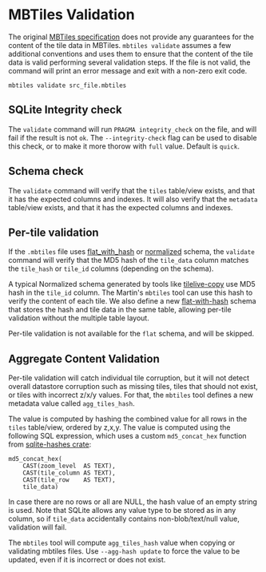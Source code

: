 # MBTiles Validation

The original [MBTiles specification](https://github.com/mapbox/mbtiles-spec#readme) does not provide any guarantees for the content of the tile data in MBTiles. `mbtiles validate` assumes a few additional conventions and uses them to ensure that the content of the tile data is valid performing several validation steps. If the file is not valid, the command will print an error message and exit with a non-zero exit code.

```shell
mbtiles validate src_file.mbtiles
```

## SQLite Integrity check
The `validate` command will run `PRAGMA integrity_check` on the file, and will fail if the result is not `ok`. The `--integrity-check` flag can be used to disable this check, or to make it more thorow with `full` value. Default is `quick`.

## Schema check
The `validate` command will verify that the `tiles` table/view exists, and that it has the expected columns and indexes. It will also verify that the `metadata` table/view exists, and that it has the expected columns and indexes.

## Per-tile validation
If the `.mbtiles` file uses [flat_with_hash](54-mbtiles-schema.md#flat-with-hash) or [normalized](54-mbtiles-schema.md#normalized) schema, the `validate` command will verify that the MD5 hash of the `tile_data` column matches the  `tile_hash` or `tile_id` columns (depending on the schema).

A typical Normalized schema generated by tools like [tilelive-copy](https://github.com/mapbox/TileLive#bintilelive-copy) use MD5 hash in the `tile_id` column. The Martin's `mbtiles` tool can use this hash to verify the content of each tile. We also define a new [flat-with-hash](54-mbtiles-schema.md#flat-with-hash) schema that stores the hash and tile data in the same table, allowing per-tile validation without the multiple table layout.

Per-tile validation is not available for the `flat` schema, and will be skipped.

## Aggregate Content Validation

Per-tile validation will catch individual tile corruption, but it will not detect overall datastore corruption such as missing tiles, tiles that should not exist, or tiles with incorrect z/x/y values. For that, the `mbtiles` tool defines a new metadata value called `agg_tiles_hash`.

The value is computed by hashing the combined value for all rows in the `tiles` table/view, ordered by z,x,y. The value is computed using the following SQL expression, which uses a custom `md5_concat_hex` function from [sqlite-hashes crate](https://crates.io/crates/sqlite-hashes):

```sql, ignore
md5_concat_hex(
    CAST(zoom_level  AS TEXT),
    CAST(tile_column AS TEXT),
    CAST(tile_row    AS TEXT),
    tile_data)
```

In case there are no rows or all are NULL, the hash value of an empty string is used. Note that SQLite allows any value type to be stored as in any column, so if `tile_data` accidentally contains non-blob/text/null value, validation will fail.

The `mbtiles` tool will compute `agg_tiles_hash` value when copying or validating mbtiles files. Use `--agg-hash update` to force the value to be updated, even if it is incorrect or does not exist.
